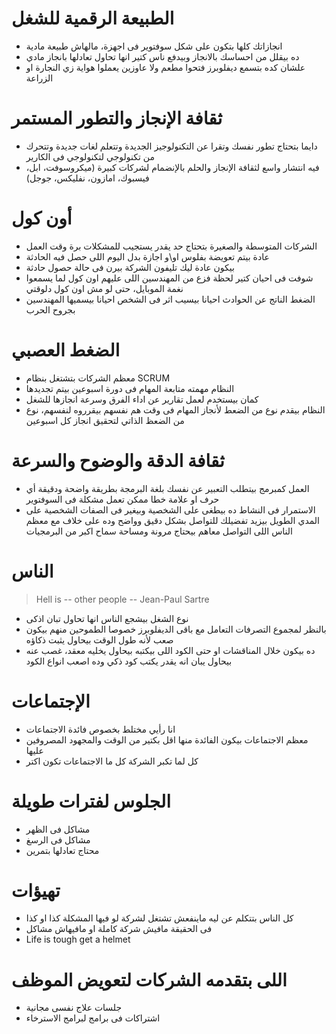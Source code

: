 # الطبيعة الرقمية للشغل
+ انجازاتك كلها بتكون على شكل سوفتوير فى اجهزة، مالهاش طبيعة مادية
+ ده بيقلل من احساسك بالانجاز وبيدفع ناس كتير انها تحاول تعادلها بانجاز مادي
+ علشان كده بتسمع ديفلوبرز فتحوا مطعم ولا عاوزين يعملوا هواية زي النجارة او الزراعة

# ثقافة الإنجاز والتطور المستمر
+ دايما بتحتاج تطور نفسك وتقرا عن التكنولوجيز الجديدة وتتعلم لغات جديدة وتتحرك من تكنولوجي لتكنولوجي فى الكارير
+ فيه انتشار واسع لثقافة الإنجاز والحلم بالإنضمام لشركات كبيرة (ميكروسوفت، ابل، فيسبوك، امازون، نفليكس، جوجل)


# أون كول
+ الشركات المتوسطة والصغيرة بتحتاج حد يقدر يستجيب للمشكلات برة وقت العمل
+ عادة بيتم تعويضة بفلوس او\و اجازة بدل اليوم اللى حصل فيه الحادثة
+ بيكون عادة ليك تليفون الشركة بيرن فى حالة حصول حادثة
+ شوفت فى احيان كتير لحظة فزع من المهندسين اللى عليهم اون كول لما يسمعوا نغمة الموبايل، حتى لو مش اون كول دلوقتي
+ الضغط الناتج عن الحوادث احيانا بيسيب اثر فى الشخص احيانا بيسميها المهندسين بجروح الحرب

# الضغط العصبي
+ معظم الشركات بتشتغل بنظام SCRUM
+ النظام مهمته متابعة المهام فى دورة اسبوعين بيتم تجديدها
+ كمان بيستخدم لعمل تقارير عن اداء الفرق وسرعة انجازها للشغل
+ النظام بيقدم نوع من الضعط لأنجاز المهام فى وقت هم نفسهم بيقرروه لنفسهم، نوع من الضعظ الذاتي لتحقيق انجاز كل اسبوعين

# ثقافة الدقة والوضوح والسرعة
+ العمل كمبرمج بيتطلب التعبير عن نفسك بلغة البرمجة بطريقة واضحة ودقيقة أي حرف او علامة خطا ممكن تعمل مشكلة فى السوفتوير
+ الاستمرار فى النشاط ده بيطغى على الشخصية وبيغير فى الصفات الشخصية على المدي الطويل بيزيد تفضيلك للتواصل بشكل دقيق وواضح وده على خلاف مع معظم الناس اللى التواصل معاهم بيحتاج مرونة ومساحة سماح اكبر من البرمجيات

# الناس 
> Hell is -- other people
> -- Jean-Paul Sartre
+ نوع الشغل بيشجع الناس انها تحاول تبان اذكى
+ بالنظر لمجموع التصرفات التعامل مع باقى الديفلوبرز خصوصا الطموحين منهم بيكون صعب لأنه طول الوقت بيحاول يثبت ذكاؤه
+ ده بيكون خلال المناقشات او حتى الكود اللى بيكتبه بيحاول يخليه معقد، غصب عنه بيحاول يبان انه يقدر يكتب كود ذكي وده اصعب انواع الكود

# الإجتماعات
+ انا رأيي مختلط بخصوص فائدة الاجتماعات
+ معظم الاجتماعات بيكون الفائدة منها اقل بكتير من الوقت والمجهود المصروفين عليها
+ كل لما تكبر الشركة كل ما الاجتماعات تكون اكتر 

# الجلوس لفترات طويلة
+ مشاكل فى الظهر
+ مشاكل فى الرسغ
+ محتاج تعادلها بتمرين

# تهيؤات
+ كل الناس بتتكلم عن ليه ماينفعش تشتغل لشركة لو فيها المشكلة كذا او كذا
+ فى الحقيقة مافيش شركة كاملة او مافيهاش مشاكل
+ Life is tough get a helmet

# اللى بتقدمه الشركات لتعويض الموظف
+ جلسات علاج نفسى مجانية
+ اشتراكات فى برامج لبرامج الاسترخاء